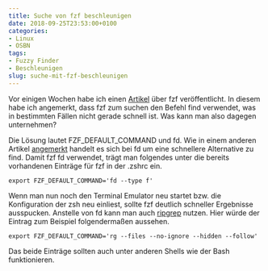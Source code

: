 ```yaml
---
title: Suche von fzf beschleunigen
date: 2018-09-25T23:53:00+0100
categories:
- Linux
- OSBN
tags:
- Fuzzy Finder
- Beschleunigen
slug: suche-mit-fzf-beschleunigen
---
```

Vor einigen Wochen habe ich einen [Artikel](https://fryboyter.de/fuzzy-finder-fuer-die-zsh) über fzf veröffentlicht. In diesem habe ich angemerkt, dass fzf zum suchen den Befehl find verwendet, was in bestimmten Fällen nicht gerade schnell ist. Was kann man also dagegen unternehmen?

Die Lösung lautet FZF_DEFAULT_COMMAND und fd. Wie in einem anderen Artikel [angemerkt](https://fryboyter.de/fd-finden-einmal-anders) handelt es sich bei fd um eine schnellere Alternative zu find. Damit fzf fd verwendet, trägt man folgendes unter die bereits vorhandenen Einträge für fzf in der .zshrc ein.

<pre class="line-numbers language-bash" style="white-space:pre-wrap;">
<code class="language-bash">export FZF_DEFAULT_COMMAND='fd --type f'</code>
</pre>

Wenn man nun noch den Terminal Emulator neu startet bzw. die Konfiguration der zsh neu einliest, sollte fzf deutlich schneller Ergebnisse ausspucken. Anstelle von fd kann man auch [ripgrep](https://fryboyter.de/ripgrep-grep-auf-steroide) nutzen. Hier würde der Eintrag zum Beispiel folgendermaßen aussehen.

<pre class="line-numbers language-bash" style="white-space:pre-wrap;">
<code class="language-bash">export FZF_DEFAULT_COMMAND='rg --files --no-ignore --hidden --follow'</code>
</pre>

Das beide Einträge sollten auch unter anderen Shells wie der Bash funktionieren.
